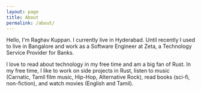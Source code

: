 ```yaml
---
layout: page
title: About
permalink: /about/
---
```


Hello, I'm Raghav Kuppan. I currently live in Hyderabad. Until recently I used to live in Bangalore and work as a Software Engineer at Zeta, a Technology Service Provider for Banks.  

I love to read about technology in my free time and am a big fan of Rust. In my free time, I like to work on side projects in Rust, listen to music (Carnatic, Tamil film music, Hip-Hop, Alternative Rock), read books (sci-fi, non-fiction), and watch movies (English and Tamil).
